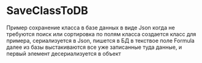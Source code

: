 # SaveClassToDB
Пример сохранение класса в базе данных в виде Json
когда не требуются поиск или сортировка по полям класса
создается класс для примера, сериализуется в Json, пишется в БД в текствое поле Formula
далее из базы выстакиваются все уже записанные туда данные, и первый элемент десериализуется в объект
